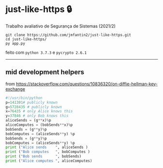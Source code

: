 # just-like-https 🔒
Trabalho avaliativo de Segurança de Sistemas (2021/2)

```
git clone https://github.com/jmfantin2/just-like-https.git
cd just-like-https/
py app.py
```

feito com `python 3.7.3` e `pycrypto 2.6.1`

---
mid development helpers
---

from https://stackoverflow.com/questions/10836320/on-diffie-hellman-key-exchange
``` python 
#!/usr/bin/python
p=141301# publicly known 
g=5728435 # publicly known
x=76435 # only Alice knows this 
y=37846 # only Bob knows this
aliceSends = (g**x)%p 
aliceComputes = (bobSends**x)%p
bobSends = (g**y)%p
bobComputes = (aliceSends**y) %p
bobSends = (g**y)%p
bobComputes = (aliceSends**y) %p
print ("Alice sends    ", aliceSends )
print ("Bob computes   ", bobComputes )
print ("Bob sends      ", bobSends)
print ("Alice computes ", aliceComputes)
```
